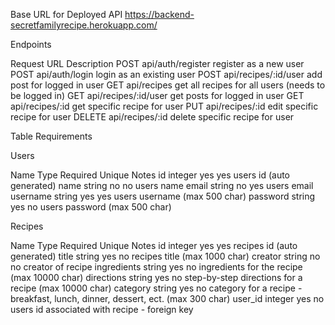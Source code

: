 Base URL for Deployed API
https://backend-secretfamilyrecipe.herokuapp.com/

Endpoints

Request URL Description
POST api/auth/register register as a new user
POST api/auth/login login as an existing user
POST api/recipes/:id/user add post for logged in user
GET api/recipes get all recipes for all users (needs to be logged in)
GET api/recipes/:id/user get posts for logged in user
GET api/recipes/:id get specific recipe for user
PUT api/recipes/:id edit specific recipe for user
DELETE api/recipes/:id delete specific recipe for user

Table Requirements

Users

Name Type Required Unique Notes
id integer yes yes users id (auto generated)
name string no no users name
email string no yes users email
username string yes yes users username (max 500 char)
password string yes no users password (max 500 char)

Recipes

Name Type Required Unique Notes
id integer yes yes recipes id (auto generated)
title string yes no recipes title (max 1000 char)
creator string no no creator of recipe
ingredients string yes no ingredients for the recipe (max 10000 char)
directions string yes no step-by-step directions for a recipe (max 10000 char)
category string yes no category for a recipe - breakfast, lunch, dinner, dessert, ect. (max 300 char)
user_id integer yes no users id associated with recipe - foreign key

